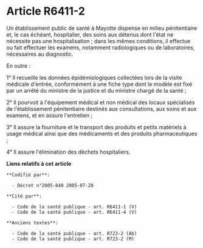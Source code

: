 # Article R6411-2

Un établissement public de santé à Mayotte dispense en milieu pénitentiaire et, le cas échéant, hospitalier, des soins aux
détenus dont l'état ne nécessite pas une hospitalisation ; dans les mêmes conditions, il effectue ou fait effectuer les
examens, notamment radiologiques ou de laboratoires, nécessaires au diagnostic.

En outre :

1° Il recueille les données épidémiologiques collectées lors de la visite médicale d'entrée, conformément à une fiche type
dont le modèle est fixé par un arrêté du ministre de la justice et du ministre chargé de la santé ;

2° Il pourvoit à l'équipement médical et non médical des locaux spécialisés de l'établissement pénitentiaire destinés aux
consultations, aux soins et aux examens, et en assure l'entretien ;

3° Il assure la fourniture et le transport des produits et petits matériels à usage médical ainsi que des médicaments et des
produits pharmaceutiques ;

4° Il assure l'élimination des déchets hospitaliers.

**Liens relatifs à cet article**

	**Codifié par**:

	  - Décret n°2005-840 2005-07-20

	**Cité par**:

	  - Code de la santé publique - art. R6411-1 (V)
	  - Code de la santé publique - art. R6411-4 (V)

	**Anciens textes**:

	  - Code de la santé publique - art. R723-2 (Ab)
	  - Code de la santé publique - art. R723-2 (M)
